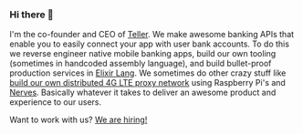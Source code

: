 ### Hi there 👋

I'm the co-founder and CEO of [Teller](https://teller.io). We make awesome banking APIs that enable you to easily connect your app with user bank accounts. To do this we reverse engineer native mobile banking apps, build our own tooling (sometimes in handcoded assembly language), and build bullet-proof production services in [Elixir Lang](https://elixir-lang.org). We sometimes do other crazy stuff like [build our own distributed 4G LTE proxy network](https://blog.teller.io/2020/06/23/improving-api-performance-with-telnet.html) using Raspberry Pi's and [Nerves](http://nerves-project.org). Basically whatever it takes to deliver an awesome product and experience to our users. 

Want to work with us? [We are hiring!](https://jobs.lever.co/teller)



<!--
**stevegraham/stevegraham** is a ✨ _special_ ✨ repository because its `README.md` (this file) appears on your GitHub profile.

Here are some ideas to get you started:

- 🔭 I’m currently working on ...
- 🌱 I’m currently learning ...
- 👯 I’m looking to collaborate on ...
- 🤔 I’m looking for help with ...
- 💬 Ask me about ...
- 📫 How to reach me: ...
- 😄 Pronouns: ...
- ⚡ Fun fact: ...
-->
